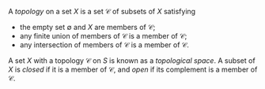 A *topology* on a set $X$ is a set $\mathcal{C}$ of subsets of $X$ satisfying

- the empty set $\emptyset$ and $X$ are members of $\mathcal{C}$;
- any finite union of members of $\mathcal{C}$ is a member of $\mathcal{C}$;
- any intersection of members of $\mathcal{C}$ is a member of $\mathcal{C}$.

A set $X$ with a topology $\mathcal{C}$ on $S$ is known as a *topological space*. A subset of $X$ is *closed* if it is a member of $\mathcal{C}$, and *open* if its complement is a member of $\mathcal{C}$.
